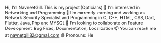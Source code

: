  Hi, I’m NavneetGill. This is my project (Opticians)
👀 I’m interested in Networking and Programming
🌱 I’m currently learning and working as Network Security Specialist and Programming in C, C++, HTML, CSS, Dart, Flutter, Java, Php and MYSQL
💞️ I’m looking to collaborate on Feature Development, Bug Fixes, Documentation, Localization
📫 You can reach me at navnetgill82@gmail.com
😄 Pronouns: He
